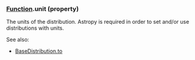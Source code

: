 ### [Function](Function.md).unit (property)




The units of the distribution.  Astropy is required in order to set
and/or use distributions with units.

See also:

* [BaseDistribution.to](BaseDistribution.to.md)

